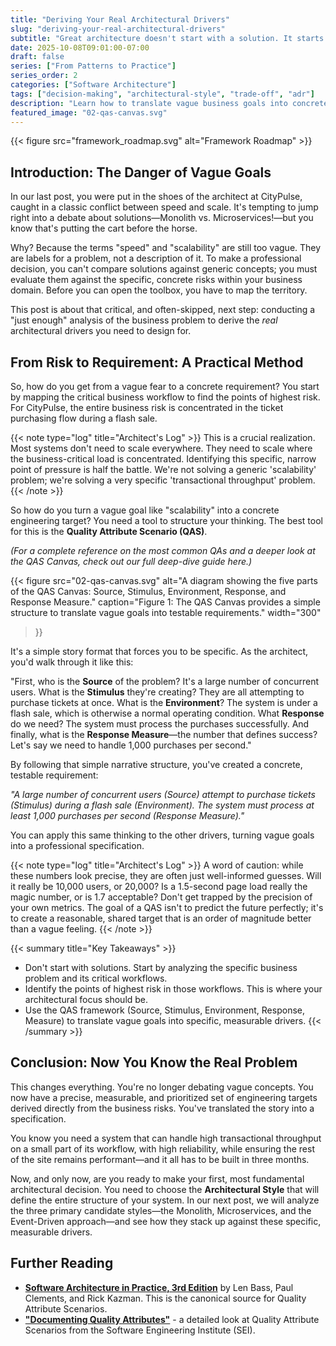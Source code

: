 ```yaml
---
title: "Deriving Your Real Architectural Drivers"
slug: "deriving-your-real-architectural-drivers"
subtitle: "Great architecture doesn't start with a solution. It starts with a deep, honest understanding of the problem"
date: 2025-10-08T09:01:00-07:00
draft: false
series: ["From Patterns to Practice"]
series_order: 2
categories: ["Software Architecture"]
tags: ["decision-making", "architectural-style", "trade-off", "adr"]
description: "Learn how to translate vague business goals into concrete, measurable architectural drivers using Quality Attribute Scenarios (QAS) to identify and address critical risks."
featured_image: "02-qas-canvas.svg"
---
```


{{< figure src="framework_roadmap.svg" alt="Framework Roadmap" >}}

## Introduction: The Danger of Vague Goals

In our last post, you were put in the shoes of the architect at CityPulse, caught in a classic conflict between speed and scale. It's tempting to jump right into a debate about solutions—Monolith vs. Microservices!—but you know that's putting the cart before the horse.

Why? Because the terms "speed" and "scalability" are still too vague. They are labels for a problem, not a description of it. To make a professional decision, you can't compare solutions against generic concepts; you must evaluate them against the specific, concrete risks within your business domain. Before you can open the toolbox, you have to map the territory.

This post is about that critical, and often-skipped, next step: conducting a "just enough" analysis of the business problem to derive the *real* architectural drivers you need to design for.

## From Risk to Requirement: A Practical Method

So, how do you get from a vague fear to a concrete requirement? You start by mapping the critical business workflow to find the points of highest risk. For CityPulse, the entire business risk is concentrated in the ticket purchasing flow during a flash sale.

{{< note type="log" title="Architect's Log" >}}
This is a crucial realization. Most systems don't need to scale everywhere. They need to scale where the business-critical load is concentrated. Identifying this specific, narrow point of pressure is half the battle. We're not solving a generic 'scalability' problem; we're solving a very specific 'transactional throughput' problem.
{{< /note >}}

So how do you turn a vague goal like "scalability" into a concrete engineering target? You need a tool to structure your thinking. The best tool for this is the **Quality Attribute Scenario (QAS)**.

*(For a complete reference on the most common QAs and a deeper look at the QAS Canvas, check out our full deep-dive guide here.)*

{{< figure
    src="02-qas-canvas.svg"
    alt="A diagram showing the five parts of the QAS Canvas: Source, Stimulus, Environment, Response, and Response Measure."
    caption="Figure 1: The QAS Canvas provides a simple structure to translate vague goals into testable requirements."
    width="300"
>}}

It's a simple story format that forces you to be specific. As the architect, you'd walk through it like this:

"First, who is the **Source** of the problem? It's a large number of concurrent users. What is the **Stimulus** they're creating? They are all attempting to purchase tickets at once. What is the **Environment**? The system is under a flash sale, which is otherwise a normal operating condition. What **Response** do we need? The system must process the purchases successfully. And finally, what is the **Response Measure**—the number that defines success? Let's say we need to handle 1,000 purchases per second."

By following that simple narrative structure, you've created a concrete, testable requirement:

*"A large number of concurrent users (Source) attempt to purchase tickets (Stimulus) during a flash sale (Environment). The system must process at least 1,000 purchases per second (Response Measure)."*

You can apply this same thinking to the other drivers, turning vague goals into a professional specification.

{{< note type="log" title="Architect's Log" >}}
A word of caution: while these numbers look precise, they are often just well-informed guesses. Will it really be 10,000 users, or 20,000? Is a 1.5-second page load really the magic number, or is 1.7 acceptable? Don't get trapped by the precision of your own metrics. The goal of a QAS isn't to predict the future perfectly; it's to create a reasonable, shared target that is an order of magnitude better than a vague feeling.
{{< /note >}}

{{< summary title="Key Takeaways" >}}

* Don't start with solutions. Start by analyzing the specific business problem and its critical workflows.
* Identify the points of highest risk in those workflows. This is where your architectural focus should be.
* Use the QAS framework (Source, Stimulus, Environment, Response, Measure) to translate vague goals into specific, measurable drivers.
{{< /summary >}}

## Conclusion: Now You Know the Real Problem

This changes everything. You're no longer debating vague concepts. You now have a precise, measurable, and prioritized set of engineering targets derived directly from the business risks. You've translated the story into a specification.

You know you need a system that can handle high transactional throughput on a small part of its workflow, with high reliability, while ensuring the rest of the site remains performant—and it all has to be built in three months.

Now, and only now, are you ready to make your first, most fundamental architectural decision. You need to choose the **Architectural Style** that will define the entire structure of your system. In our next post, we will analyze the three primary candidate styles—the Monolith, Microservices, and the Event-Driven approach—and see how they stack up against these specific, measurable drivers.

## Further Reading

* [**Software Architecture in Practice, 3rd Edition**](https://www.informit.com/store/software-architecture-in-practice-9780132942773) by Len Bass, Paul Clements, and Rick Kazman. This is the canonical source for Quality Attribute Scenarios.
* [**"Documenting Quality Attributes"**](https://resources.sei.cmu.edu/asset_files/technicalnote/2003_001_001_14246.pdf) - a detailed look at Quality Attribute Scenarios from the Software Engineering Institute (SEI).
